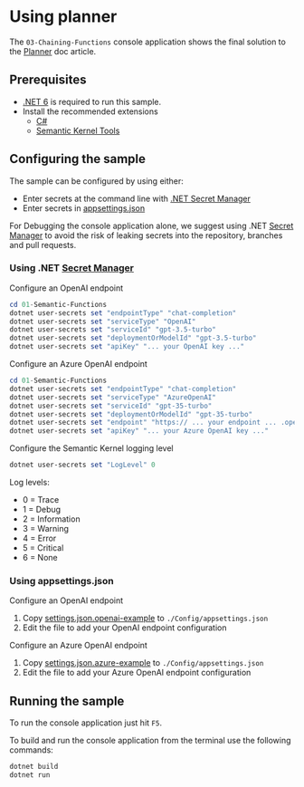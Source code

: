 # Using planner

The `03-Chaining-Functions` console application shows the final solution to the [Planner](https://learn.microsoft.com/en-us/semantic-kernel/ai-orchestration/planner) doc article.

## Prerequisites

- [.NET 6](https://dotnet.microsoft.com/download/dotnet/6.0) is required to run this sample.
- Install the recommended extensions
  - [C#](https://marketplace.visualstudio.com/items?itemName=ms-dotnettools.csharp)
  - [Semantic Kernel Tools](https://marketplace.visualstudio.com/items?itemName=ms-semantic-kernel.semantic-kernel)

## Configuring the sample

The sample can be configured by using either:

- Enter secrets at the command line with [.NET Secret Manager](#using-net-secret-manager)
- Enter secrets in [appsettings.json](#using-appsettingsjson)

For Debugging the console application alone, we suggest using .NET [Secret Manager](https://learn.microsoft.com/en-us/aspnet/core/security/app-secrets) to avoid the risk of leaking secrets into the repository, branches and pull requests.

### Using .NET [Secret Manager](https://learn.microsoft.com/en-us/aspnet/core/security/app-secrets)

Configure an OpenAI endpoint

```powershell
cd 01-Semantic-Functions
dotnet user-secrets set "endpointType" "chat-completion"
dotnet user-secrets set "serviceType" "OpenAI"
dotnet user-secrets set "serviceId" "gpt-3.5-turbo"
dotnet user-secrets set "deploymentOrModelId" "gpt-3.5-turbo"
dotnet user-secrets set "apiKey" "... your OpenAI key ..."
```

Configure an Azure OpenAI endpoint

```powershell
cd 01-Semantic-Functions
dotnet user-secrets set "endpointType" "chat-completion"
dotnet user-secrets set "serviceType" "AzureOpenAI"
dotnet user-secrets set "serviceId" "gpt-35-turbo"
dotnet user-secrets set "deploymentOrModelId" "gpt-35-turbo"
dotnet user-secrets set "endpoint" "https:// ... your endpoint ... .openai.azure.com/"
dotnet user-secrets set "apiKey" "... your Azure OpenAI key ..."
```

Configure the Semantic Kernel logging level

```powershell
dotnet user-secrets set "LogLevel" 0
```

Log levels:

- 0 = Trace
- 1 = Debug
- 2 = Information
- 3 = Warning
- 4 = Error
- 5 = Critical
- 6 = None

### Using appsettings.json

Configure an OpenAI endpoint

1. Copy [settings.json.openai-example](./config/appsettings.json.openai-example) to `./Config/appsettings.json`
1. Edit the file to add your OpenAI endpoint configuration

Configure an Azure OpenAI endpoint

1. Copy [settings.json.azure-example](./config/appsettings.json.azure-example) to `./Config/appsettings.json`
1. Edit the file to add your Azure OpenAI endpoint configuration

## Running the sample

To run the console application just hit `F5`.

To build and run the console application from the terminal use the following commands:

```powershell
dotnet build
dotnet run
```
